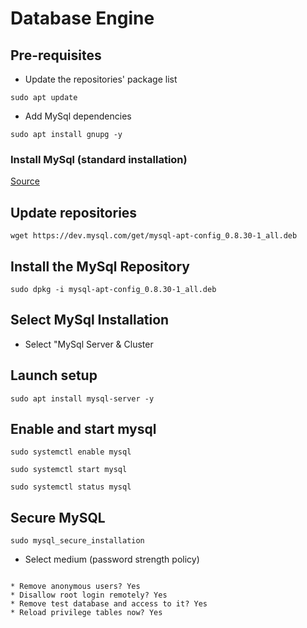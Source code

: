 # Database Engine

## Pre-requisites

* Update the repositories' package list

```
sudo apt update
```

* Add MySql dependencies
  
```
sudo apt install gnupg -y
```
  
### Install MySql (standard installation)

[Source](https://docs.vultr.com/how-to-install-mysql-on-debian-12)
         
## Update repositories
         
```
wget https://dev.mysql.com/get/mysql-apt-config_0.8.30-1_all.deb 
```

## Install the MySql Repository

```
sudo dpkg -i mysql-apt-config_0.8.30-1_all.deb
```

## Select MySql Installation

* Select "MySql Server & Cluster

## Launch setup

```
sudo apt install mysql-server -y
```

## Enable and start mysql

```
sudo systemctl enable mysql
```

```
sudo systemctl start mysql
```

```
sudo systemctl status mysql
```

## Secure MySQL

```
sudo mysql_secure_installation
```
* Select medium (password strength policy)
```

* Remove anonymous users? Yes
* Disallow root login remotely? Yes
* Remove test database and access to it? Yes
* Reload privilege tables now? Yes




